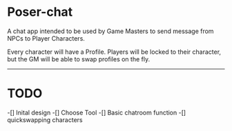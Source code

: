 # Poser-chat
A chat app intended to be used by Game Masters to send message from NPCs to Player Characters.

Every character will have a Profile. Players will be locked to their character, but the GM will be able to swap profiles on the fly.

---
# TODO
-[] Inital design
-[] Choose Tool 
-[] Basic chatroom function
-[] quickswapping characters
